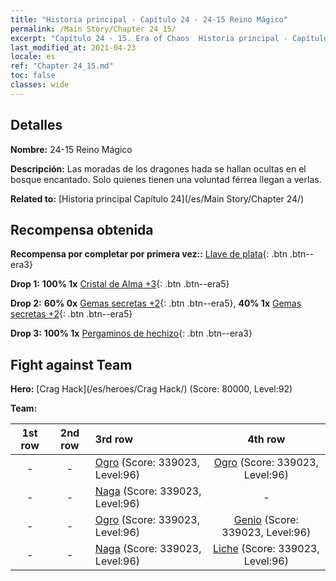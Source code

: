 ```yaml
---
title: "Historia principal - Capítulo 24 - 24-15 Reino Mágico"
permalink: /Main Story/Chapter 24_15/
excerpt: "Capítulo 24 - 15. Era of Chaos  Historia principal - Capítulo 24_15. 24-15 Reino Mágico"
last_modified_at: 2021-04-23
locale: es
ref: "Chapter 24_15.md"
toc: false
classes: wide
---
```


## Detalles

 **Nombre:** 24-15 Reino Mágico

 **Descripción:** Las moradas de los dragones hada se hallan ocultas en el bosque encantado. Solo quienes tienen una voluntad férrea llegan a verlas.

 **Related to:** [Historia principal Capítulo 24](/es/Main Story/Chapter 24/)

## Recompensa obtenida

 **Recompensa por completar por primera vez::** [Llave de plata](/ItemsES/con_693/){: .btn .btn--era3}

 **Drop 1:** **100% 1x** [Cristal de Alma +3](/ItemsES/mat_87/){: .btn .btn--era5}

 **Drop 2:** **60% 0x** [Gemas secretas +2](/ItemsES/mat_79/){: .btn .btn--era5}, **40% 1x** [Gemas secretas +2](/ItemsES/mat_79/){: .btn .btn--era5}

 **Drop 3:** **100% 1x** [Pergaminos de hechizo](/ItemsES/con_694/){: .btn .btn--era3}


## Fight against Team
 **Hero:** [Crag Hack](/es/heroes/Crag Hack/) (Score: 80000, Level:92)

 **Team:**


  | 1st row | 2nd row | 3rd row | 4th row |
  |:----:|:----:|:----|:----:|
  | - | - | [Ogro](/es/units/Ogre/) (Score: 339023, Level:96)  | [Ogro](/es/units/Ogre/) (Score: 339023, Level:96)  |
  | - | - | [Naga](/es/units/Naga/) (Score: 339023, Level:96)  | - |
  | - | - | [Ogro](/es/units/Ogre/) (Score: 339023, Level:96)  | [Genio](/es/units/Genie/) (Score: 339023, Level:96)  |
  | - | - | [Naga](/es/units/Naga/) (Score: 339023, Level:96)  | [Liche](/es/units/Lich/) (Score: 339023, Level:96)  |


